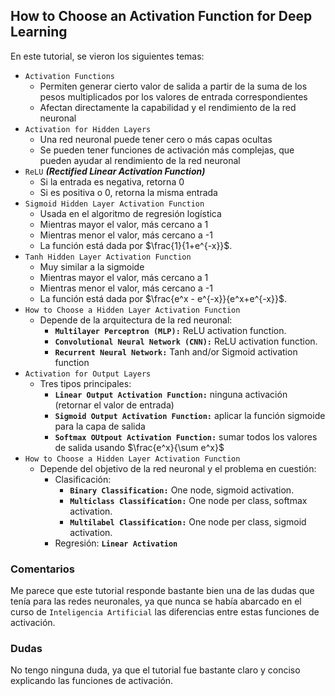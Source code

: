 ## How to Choose an Activation Function for Deep Learning

En este tutorial, se vieron los siguientes temas:

- `Activation Functions`
  - Permiten generar cierto valor de salida a partir de la suma de los pesos multiplicados por los valores de entrada correspondientes
  - Afectan directamente la capabilidad y el rendimiento de la red neuronal 
- `Activation for Hidden Layers`
  - Una red neuronal puede tener cero o más capas ocultas
  - Se pueden tener funciones de activación más complejas, que pueden ayudar al rendimiento de la red neuronal
- `ReLU` ***(Rectified Linear Activation Function)***
  - Si la entrada es negativa, retorna 0
  - Si es positiva o 0, retorna la misma entrada
- `Sigmoid Hidden Layer Activation Function`
  - Usada en el algoritmo de regresión logística
  - Mientras mayor el valor, más cercano a 1
  - Mientras menor el valor, más cercano a -1
  - La función está dada por $\frac{1}{1+e^{-x}}$.
- `Tanh Hidden Layer Activation Function`
  - Muy similar a la sigmoide
  - Mientras mayor el valor, más cercano a 1
  - Mientras menor el valor, más cercano a -1
  - La función está dada por $\frac{e^x - e^{-x}}{e^x+e^{-x}}$.
- `How to Choose a Hidden Layer Activation Function`
  - Depende de la arquitectura de la red neuronal:
    - **`Multilayer Perceptron (MLP):`** ReLU activation function.
    - **`Convolutional Neural Network (CNN):`** ReLU activation function.
    - **`Recurrent Neural Network:`** Tanh and/or Sigmoid activation function
- `Activation for Output Layers`
  - Tres tipos principales:
    - **`Linear Output Activation Function:`** ninguna activación (retornar el valor de entrada)
    - **`Sigmoid Output Activation Function:`** aplicar la función sigmoide para la capa de salida
    - **`Softmax OUtpout Activation Function:`** sumar todos los valores de salida usando $\frac{e^x}{\sum e^x}$
- `How to Choose a Hidden Layer Activation Function`
  - Depende del objetivo de la red neuronal y el problema en cuestión:
    - Clasificación:
      - **`Binary Classification:`** One node, sigmoid activation.
      - **`Multiclass Classification:`** One node per class, softmax activation.
      - **`Multilabel Classification:`** One node per class, sigmoid activation.
    - Regresión: **`Linear Activation`**

### Comentarios

Me parece que este tutorial responde bastante bien una de las dudas que tenía para las redes neuronales, ya que nunca se había abarcado en el curso de `Inteligencia Artificial` las diferencias entre estas funciones de activación.

### Dudas

No tengo ninguna duda, ya que el tutorial fue bastante claro y conciso explicando las funciones de activación.